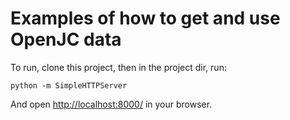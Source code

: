 Examples of how to get and use OpenJC data
==========================================

To run, clone this project, then in the project dir, run:

```
python -m SimpleHTTPServer
```

And open [http://localhost:8000/](http://localhost:8000/) in your browser.
